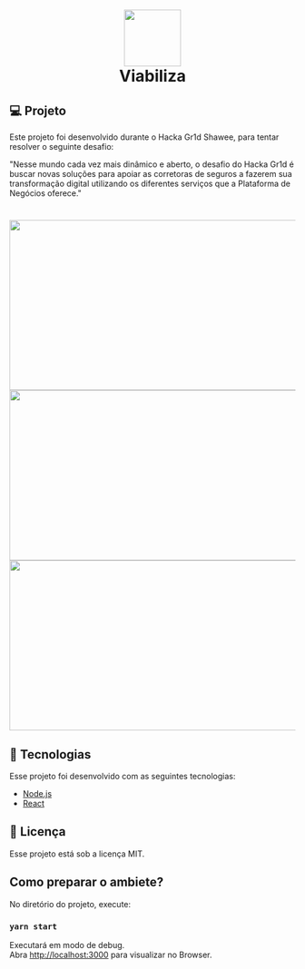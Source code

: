 <h1 align="center">
  <img src="https://github.com/gr1d-challenge-repository/frontend/blob/master/.git-files/logo.png?raw=true" width="100" height="100" /> <br />
  Viabiliza
</h1>

## 💻 Projeto

Este projeto foi desenvolvido durante o Hacka Gr1d Shawee, para tentar resolver o seguinte desafio:

"Nesse mundo cada vez mais dinâmico e aberto, o desafio do Hacka Gr1d é buscar novas soluções para apoiar as corretoras de seguros a fazerem sua transformação digital utilizando os diferentes serviços que a Plataforma de Negócios oferece."

<h1 align="center">
<img src="https://github.com/gr1d-challenge-repository/frontend/blob/master/.git-files/home.png?raw=true" width="600" height="300" />
<img src="https://github.com/gr1d-challenge-repository/frontend/blob/master/.git-files/login.png?raw=true"  width="600" height="300" />
<img src="https://github.com/gr1d-challenge-repository/frontend/blob/master/.git-files/dashboard.png?raw=true" width="600" height="300" />
 </h1>

## :rocket: Tecnologias

Esse projeto foi desenvolvido com as seguintes tecnologias:

- [Node.js](https://nodejs.org/en/)
- [React](https://reactjs.org)

## :memo: Licença

Esse projeto está sob a licença MIT.


## Como preparar o ambiete?

No diretório do projeto, execute:

### `yarn start`

Executará em modo de debug.<br />
Abra [http://localhost:3000](http://localhost:3000) para visualizar no Browser.
